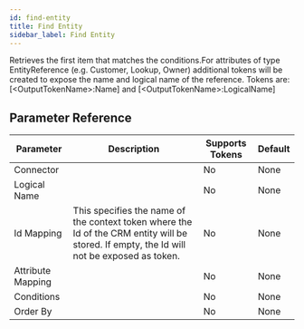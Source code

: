 ```yaml
---
id: find-entity
title: Find Entity
sidebar_label: Find Entity
---
```



Retrieves the first item that matches the conditions.For attributes of type EntityReference (e.g. Customer, Lookup, Owner) additional tokens will be created to expose the name and logical name of the reference. Tokens are: [&lt;OutputTokenName&gt;:Name] and [&lt;OutputTokenName&gt;:LogicalName]

## Parameter Reference
| Parameter | Description | Supports Tokens | Default |
| -- | -- | -- | -- |
| Connector |  | No | None |
| Logical Name |  | No | None |
| Id Mapping | This specifies the name of the context token where the Id of the CRM entity will be stored. If empty, the Id will not be exposed as token. | No | None |
| Attribute Mapping |  | No | None |
| Conditions |  | No | None |
| Order By |  | No | None |
